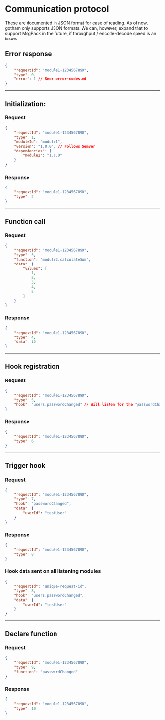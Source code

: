 # Communication protocol

These are documented in JSON format for ease of reading. As of now, gotham only supports JSON formats. We can, however, expand that to support MsgPack in the future, if throughput / encode-decode speed is an issue.

## Error response

```json
{
    "requestId": "module1-1234567890",
    "type": 0,
    "error": 1 // See: error-codes.md
}
```

------------

## Initialization:

### Request

```json
{
    "requestId": "module1-1234567890",
    "type": 1,
    "moduleId": "module1",
    "version": "1.0.0", // Follows Semver
    "dependencies": {
        "module2": "1.0.0"
    }
}
```

### Response

```json
{
    "requestId": "module1-1234567890",
    "type": 2
}
```

------------

## Function call

### Request

```json
{
    "requestId": "module1-1234567890",
    "type": 3,
    "function": "module2.calculateSum",
    "data": {
        "values": [
            1,
            2,
            3,
            4,
            5
        ]
    }
}
```

### Response

```json
{
    "requestId": "module1-1234567890",
    "type": 4,
    "data": 15
}
```

------------

## Hook registration

### Request

```json
{
    "requestId": "module1-1234567890",
    "type": 5,
    "hook": "users.passwordChanged" // Will listen for the "passwordChanged" hook of the "users" module
}
```

### Response

```json
{
    "requestId": "module1-1234567890",
    "type": 6
}
```

------------

## Trigger hook

### Request

```json
{
    "requestId": "module1-1234567890",
    "type": 7,
    "hook": "passwordChanged",
    "data": {
        "userId": "testUser"
    }
}
```

### Response

```json
{
    "requestId": "module1-1234567890",
    "type": 8
}
```

### Hook data sent on all listening modules

```json
{
    "requestId": "unique-request-id",
    "type": 8,
    "hook": "users.passwordChanged",
    "data": {
        "userId": "testUser"
    }
}
```

------------

## Declare function

### Request

```json
{
    "requestId": "module1-1234567890",
    "type": 9,
    "function": "passwordChanged"
}
```

### Response

```json
{
    "requestId": "module1-1234567890",
    "type": 10
}
```
